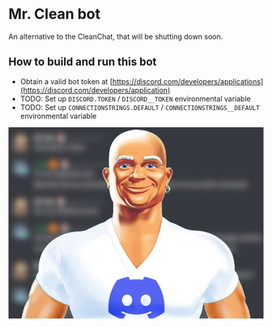 # Mr. Clean bot

An alternative to the CleanChat, that will be shutting down soon.

## How to build and run this bot

<!-- TODO: Instructions for installing dotnet / docker version -->

- Obtain a valid bot token at [https://discord.com/developers/applications](https://discord.com/developers/application)
- TODO: Set up `DISCORD.TOKEN` / `DISCORD__TOKEN` environmental variable
- TODO: Set up `CONNECTIONSTRINGS.DEFAULT` / `CONNECTIONSTRINGS__DEFAULT` environmental variable

![Mr. Clean logo](./logo.png)